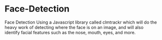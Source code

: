 # Face-Detection
Face Detection Using a Javascript library called clmtrackr which will do the heavy work of detecting where the face is on an image, and will also identify facial features such as the nose, mouth, eyes, and more.
